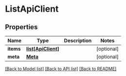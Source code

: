# ListApiClient

## Properties
Name | Type | Description | Notes
------------ | ------------- | ------------- | -------------
**items** | [**list[ApiClient]**](ApiClient.md) |  | [optional] 
**meta** | [**Meta**](Meta.md) |  | [optional] 

[[Back to Model list]](../README.md#documentation-for-models) [[Back to API list]](../README.md#documentation-for-api-endpoints) [[Back to README]](../README.md)


